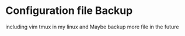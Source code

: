 Configuration file Backup
==========
including vim tmux in my linux and
Maybe backup more file in the future

